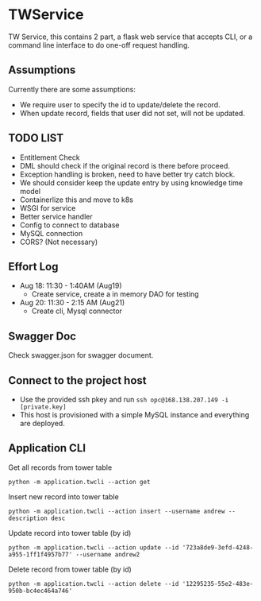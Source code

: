 # TWService
TW Service, this contains 2 part, a flask web service that accepts CLI, or a command line interface to do one-off request handling. 

## Assumptions
Currently there are some assumptions: 
- We require user to specify the id to update/delete the record.
- When update record, fields that user did not set, will not be updated. 


## TODO LIST
- Entitlement Check
- DML should check if the original record is there before proceed.
- Exception handling is broken, need to have better try catch block. 
- We should consider keep the update entry by using knowledge time model 
- Containerlize this and move to k8s
- WSGI for service
- Better service handler
- Config to connect to database
- MySQL connection
- CORS? (Not necessary)


## Effort Log
- Aug 18: 11:30 - 1:40AM (Aug19)
  - Create service, create a in memory DAO for testing
- Aug 20: 11:30 - 2:15 AM (Aug21)
  - Create cli, Mysql connector

## Swagger Doc

Check swagger.json for swagger document. 


## Connect to the project host
- Use the provided ssh pkey and run `ssh opc@168.138.207.149 -i [private.key]`
- This host is provisioned with a simple MySQL instance and everything are deployed. 


## Application CLI

Get all records from tower table
```
python -m application.twcli --action get
```

Insert new record into tower table
```
python -m application.twcli --action insert --username andrew --description desc 
```

Update record into tower table (by id)
```
python -m application.twcli --action update --id '723a8de9-3efd-4248-a955-1ff1f4957b77' --username andrew2
```

Delete record from tower table (by id)
```
python -m application.twcli --action delete --id '12295235-55e2-483e-950b-bc4ec464a746'
```
